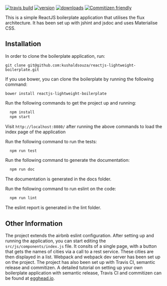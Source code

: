 [![travis build](https://img.shields.io/travis/kushaldsouza/reactjs-lightweight-boilerplate.svg)](https://travis-ci.org/kushaldsouza/reactjs-lightweight-boilerplate)
[![version](https://img.shields.io/npm/v/reactjs-lightweight-boilerplate.svg)](https://www.npmjs.com/package/reactjs-lightweight-boilerplate)
[![downloads](https://img.shields.io/npm/dt/reactjs-lightweight-boilerplate.svg)](https://www.npmjs.com/package/reactjs-lightweight-boilerplate)
[![Commitizen friendly](https://img.shields.io/badge/commitizen-friendly-brightgreen.svg)](http://commitizen.github.io/cz-cli/)

This is a simple ReactJS boilerplate application that utilises the flux architecture. It has been set up with jshint and jsdoc and uses Materialise CSS.

## Installation

In order to clone the boilerplate application, run:

```git clone git@github.com:kushaldsouza/reactjs-lightweight-boilerplate.git```

If you use bower, you can clone the boilerplate by running the following command:

```bower install reactjs-lightweight-boilerplate```

Run the following commands to get the project up and running:

```js
  npm install 
  npm start
```

Visit ```http://localhost:8080/``` after running the above commands to load the index page of the application

Run the following command to run the tests:
```js
  npm run test 
```

Run the following command to generate the documentation:
```js
  npm run doc
```
The documentation is generated in the docs folder.

Run the following command to run eslint on the code:
```js
  npm run lint
```
The eslint report is generated in the lint folder. 


## Other Information

The project extends the airbnb eslint configuration. After setting up and running the application, you can start editing the ```src/js/components/index.js``` file.
It consits of a single page, with a button that gets the names of cities via a call to a rest service. These cities are then displayed in a list. 
Webpack and webpack dev server has been set up on the project. The project has also been set up with Travis CI, semantic release and commitizen. A detailed tutorial on setting up your own
boilerplate application with semantic release, Travis CI and commitizen can be found at [egghead.io](https://egghead.io/series/how-to-write-an-open-source-javascript-library).